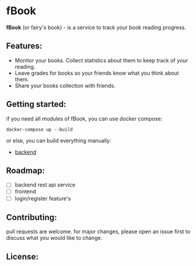 # fBook

**fBook** (or fairy's book) - is a service to track your book reading progress.

## Features:
* Monitor your books. Collect statistics about them to keep track of your reading.
* Leave grades for books so your friends know what you think about them.
* Share your books collection with friends.

## Getting started:
if you need all modules of fBook, you can use docker compose:
```shell
docker-compose up --build
```
or else, you can build everything manually:
* [backend](backend#manual-build)



## Roadmap:
- [ ] backend rest api service
- [ ] frontend
- [ ] login/register feature's

## Contributing:
pull requests are welcome. for major changes, please open an issue first to discuss what you would like to change.

## License:

